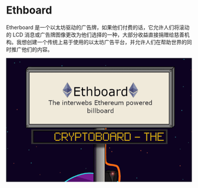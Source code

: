 # Ethboard

Etherboard 是一个以太坊驱动的广告牌，如果他们付费的话，它允许人们将滚动的 LCD 消息或广告牌图像更改为他们选择的一种，大部分收益直接捐赠给慈善机构。我想创建一个传统上易于使用的以太坊广告平台，并允许人们在帮助世界的同时推广他们的内容。

![ethboard-dapp-other-ethereum-image1_b9bc6d8d8577b69c3dfeb8301dd5b072](ethboard-dapp-other-ethereum-image1_b9bc6d8d8577b69c3dfeb8301dd5b072.png)
